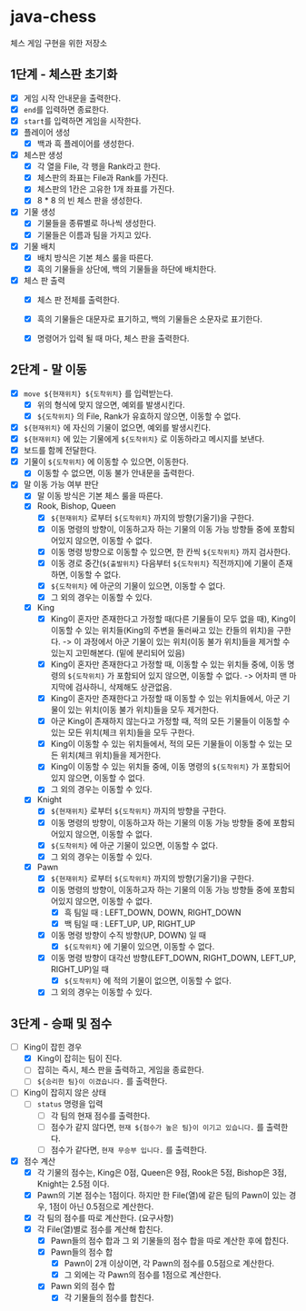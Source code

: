 # java-chess
체스 게임 구현을 위한 저장소

## 1단계 - 체스판 초기화

- [x] 게임 시작 안내문을 출력한다.
- [x] `end`를 입력하면 종료한다.
- [x] `start`를 입력하면 게임을 시작한다.
- [x] 플레이어 생성
  - [x] 백과 흑 플레이어를 생성한다.
- [x] 체스판 생성
  - [x] 각 열을 File, 각 행을 Rank라고 한다.
  - [x] 체스판의 좌표는 File과 Rank를 가진다.
  - [x] 체스판의 1칸은 고유한 1개 좌표를 가진다.
  - [x] 8 * 8 의 빈 체스 판을 생성한다.
- [x] 기물 생성
  - [x] 기물들을 종류별로 하나씩 생성한다.
  - [x] 기물들은 이름과 팀을 가지고 있다.
- [x] 기물 배치
  - [x] 배치 방식은 기본 체스 룰을 따른다.
  - [x] 흑의 기물들을 상단에, 백의 기물들을 하단에 배치한다.
- [x] 체스 판 출력
  - [x] 체스 판 전체를 출력한다.
  - [x] 흑의 기물들은 대문자로 표기하고, 백의 기물들은 소문자로 표기한다.
  - [x] 명령어가 입력 될 때 마다, 체스 판을 출력한다.
  

## 2단계 - 말 이동

- [x] `move ${현재위치} ${도착위치}` 를 입력받는다.
  - [x] 위의 형식에 맞지 않으면, 예외를 발생시킨다.
  - [x] `${도착위치}` 의 File, Rank가 유효하지 않으면, 이동할 수 없다.
- [x] `${현재위치}` 에 자신의 기물이 없으면, 예외를 발생시킨다.
- [x]  `${현재위치}` 에 있는 기물에게 `${도착위치}` 로 이동하라고 메시지를 보낸다.
  - [x] 보드를 함께 전달한다.
- [x] 기물이 `${도착위치}` 에 이동할 수 있으면, 이동한다.
  - [x] 이동할 수 없으면, 이동 불가 안내문을 출력한다.
- [x] 말 이동 가능 여부 판단
  - [x] 말 이동 방식은 기본 체스 룰을 따른다.
  - [x] Rook, Bishop, Queen
    - [x] `${현재위치}` 로부터  `${도착위치}` 까지의 방향(기울기)을 구한다.
    - [x] 이동 명령의 방향이, 이동하고자 하는 기물의 이동 가능 방향들 중에 포함되어있지 않으면, 이동할 수 없다.
    - [x] 이동 명령 방향으로 이동할 수 있으면, 한 칸씩 `${도착위치}` 까지 검사한다.
    - [x] 이동 경로 중간(`${출발위치}` 다음부터 `${도착위치}` 직전까지)에 기물이 존재하면, 이동할 수 없다.
    - [x] `${도착위치}` 에 아군의 기물이 있으면, 이동할 수 없다.
    - [x] 그 외의 경우는 이동할 수 있다.
  - [x] King
    - [x] King이 혼자만 존재한다고 가정할 때(다른 기물들이 모두 없을 때), King이 이동할 수 있는 위치들(King의 주변을 둘러싸고 있는 칸들의 위치)을 구한다. -> 이 과정에서 아군 기물이 있는 위치(이동 불가 위치)들을 제거할 수 있는지 고민해본다. (밑에 분리되어 있음)
    - [x] King이 혼자만 존재한다고 가정할 때, 이동할 수 있는 위치들 중에, 이동 명령의 `${도착위치}` 가 포함되어 있지 않으면, 이동할 수 없다. -> 어차피 맨 마지막에 검사하니, 삭제해도 상관없음.
    - [x] King이 혼자만 존재한다고 가정할 때 이동할 수 있는 위치들에서, 아군 기물이 있는 위치(이동 불가 위치)들을 모두 제거한다.
    - [x] 아군 King이 존재하지 않는다고 가정할 때, 적의 모든 기물들이 이동할 수 있는 모든 위치(체크 위치)들을 모두 구한다.
    - [x] King이 이동할 수 있는 위치들에서, 적의 모든 기물들이 이동할 수 있는 모든 위치(체크 위치)들을 제거한다.
    - [x] King이 이동할 수 있는 위치들 중에, 이동 명령의 `${도착위치}` 가 포함되어 있지 않으면, 이동할 수 없다.
    - [x] 그 외의 경우는 이동할 수 있다.
  - [x] Knight
    - [x] `${현재위치}` 로부터  `${도착위치}` 까지의 방향을 구한다.
    - [x] 이동 명령의 방향이, 이동하고자 하는 기물의 이동 가능 방향들 중에 포함되어있지 않으면, 이동할 수 없다.
    - [x] `${도착위치}` 에 아군 기물이 있으면, 이동할 수 없다.
    - [x] 그 외의 경우는 이동할 수 있다.
  - [x] Pawn
    - [x] `${현재위치}` 로부터  `${도착위치}` 까지의 방향(기울기)을 구한다.
    - [x] 이동 명령의 방향이, 이동하고자 하는 기물의 이동 가능 방향들 중에 포함되어있지 않으면, 이동할 수 없다.
      - [x] 흑 팀일 때 : LEFT_DOWN, DOWN, RIGHT_DOWN
      - [x] 백 팀일 때 : LEFT_UP, UP, RIGHT_UP
    - [x] 이동 명령 방향이 수직 방향(UP, DOWN) 일 때
      - [x] `${도착위치}` 에 기물이 있으면, 이동할 수 없다.
    - [x] 이동 명령 방향이 대각선 방향(LEFT_DOWN, RIGHT_DOWN, LEFT_UP, RIGHT_UP)일 때
      - [x] `${도착위치}` 에 적의 기물이 없으면, 이동할 수 없다.
    - [x] 그 외의 경우는 이동할 수 있다.
  
## 3단계 - 승패 및 점수

- [ ] King이 잡힌 경우
  - [x] King이 잡히는 팀이 진다.
  - [ ] 잡히는 즉시, 체스 판을 출력하고, 게임을 종료한다.
  - [ ] `${승리한 팀}이 이겼습니다.` 를 출력한다.
- [ ] King이 잡히지 않은 상태
  - [ ] `status` 명령을 입력
    - [ ] 각 팀의 현재 점수를 출력한다.
    - [ ] 점수가 같지 않다면, `현재 ${점수가 높은 팀}이 이기고 있습니다.` 를 출력한다.
    - [ ] 점수가 같다면, `현재 무승부 입니다.` 를 출력한다.
- [x] 점수 계산
  - [x] 각 기물의 점수는, King은 0점, Queen은 9점, Rook은 5점, Bishop은 3점, Knight는 2.5점 이다.
  - [x] Pawn의 기본 점수는 1점이다. 하지만 한 File(열)에 같은 팀의 Pawn이 있는 경우, 1점이 아닌 0.5점으로 계산한다.
  - [x] 각 팀의 점수를 따로 계산한다. (요구사항)
  - [x] 각 File(열)별로 점수를 계산해 합친다.
    - [x] Pawn들의 점수 합과 그 외 기물들의 점수 합을 따로 계산한 후에 합친다.
    - [x] Pawn들의 점수 합
      - [x] Pawn이 2개 이상이면, 각 Pawn의 점수를 0.5점으로 계산한다.
      - [x] 그 외에는 각 Pawn의 점수를 1점으로 계산한다.
    - [x] Pawn 외의 점수 합
      - [x] 각 기물들의 점수를 합친다.